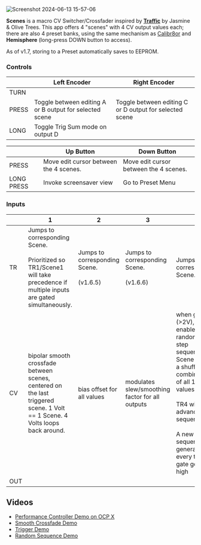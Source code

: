 ![Screenshot 2024-06-13 15-57-06](https://github.com/djphazer/O_C-Phazerville/assets/109086194/c651ef29-79bc-45e5-9cf1-e9b115194a3b)

**Scenes** is a macro CV Switcher/Crossfader inspired by [**Traffic**](https://www.youtube.com/watch?v=SR0HXqEbuaY) by Jasmine & Olive Trees. This app offers 4 "scenes" with 4 CV output values each; there are also 4 preset banks, using the same mechanism as [Calibr8or](Calibr8or) and **Hemisphere** (long-press DOWN button to access).

As of v1.7, storing to a Preset automatically saves to EEPROM.

### Controls

|       | Left Encoder                                            | Right Encoder                                           |
| ----- | ------------------------------------------------------- | ------------------------------------------------------- |
| TURN  |                                                         |                                                         |
| PRESS | Toggle between editing A or B output for selected scene | Toggle between editing C or D output for selected scene |
| LONG  | Toggle Trig Sum mode on output D                        |                                                         |

|            | Up Button                              | Down Button                            |
| ---------- | -------------------------------------- | -------------------------------------- |
| PRESS      | Move edit cursor between the 4 scenes. | Move edit cursor between the 4 scenes. |
| LONG PRESS | Invoke screensaver view                | Go to Preset Menu                      |

### Inputs

|     | 1                                                                                                                                | 2                                             | 3                                               | 4                                                                                                                                                                                                                       |
| --- | -------------------------------------------------------------------------------------------------------------------------------- | --------------------------------------------- | ----------------------------------------------- | ----------------------------------------------------------------------------------------------------------------------------------------------------------------------------------------------------------------------- |
| TR  | Jumps to corresponding Scene.<br><br>Prioritized so TR1/Scene1 will take precedence if multiple inputs are gated simultaneously. | Jumps to corresponding Scene.<br><br>(v1.6.5) | Jumps to corresponding Scene.<br><br> (v1.6.6)  | Jumps to corresponding Scene.                                                                                                                                                                                           |
| CV  | bipolar smooth crossfade between scenes, centered on the last triggered scene. 1 Volt == 1 Scene. 4 Volts loops back around.     | bias offset for all values                    | modulates slew/smoothing factor for all outputs | when gated (>2V), enables a random 16-step sequence on Scene 4 using a shuffled combination of all 16 CV values.<br><br>TR4 will advance the sequence.<br><br>A new sequence is generated every time the gate goes high |
| OUT |                                                                                                                                  |                                               |                                                 |                                                                                                                                                                                                                         |

## Videos
- [Performance Controller Demo on OCP X](https://www.youtube.com/watch?v=N-0qtiLb8bg)
- [Smooth Crossfade Demo](http://www.youtube.com/watch?v=6YzXK8O0tT4 "O_C Scenes App Demo")
- [Trigger Demo](https://www.instagram.com/p/CxaiU_rr6ue/)
- [Random Sequence Demo](https://www.instagram.com/p/Cxmyv6euch0/)
